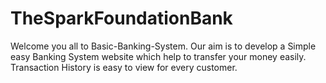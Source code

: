 # TheSparkFoundationBank
Welcome you all to Basic-Banking-System. Our aim is to develop a Simple easy Banking System website which help to transfer your money easily. Transaction History is easy to view for every customer.
